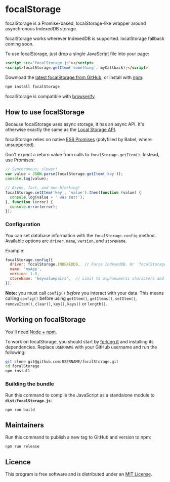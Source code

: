 # focalStorage

focalStorage is a Promise-based, localStorage-like wrapper around asynchronous
IndexedDB storage.

focalStorage works wherever IndexedDB is supported. localStorage fallback coming soon.

To use focalStorage, just drop a single JavaScript file into your page:

```html
<script src="focalStorage.js"></script>
<script>focalStorage.getItem('something', myCallback);</script>
```

Download the [latest focalStorage from GitHub](https://github.com/cvan/focalStorage/releases/latest), or install with [npm](https://www.npmjs.org/):

```bash
npm install focalStorage
```

focalStorage is compatible with [browserify](http://browserify.org/).


## How to use focalStorage

Because focalStorage uses async storage, it has an async API.
It's otherwise exactly the same as the
[Local Storage API](https://hacks.mozilla.org/2009/06/localstorage/).

focalStorage relies on native [ES6 Promises](http://www.promisejs.org/) (polyfilled by Babel, where unsupported).

Don't expect a return value from calls to `focalStorage.getItem()`. Instead,
use Promises:

```js
// Synchronous; slower!
var value = JSON.parse(localStorage.getItem('key'));
console.log(value);

// Async, fast, and non-blocking!
focalStorage.setItem('key', 'value').then(function (value) {
  console.log(value + ' was set!');
}, function (error) {
  console.error(error);
});
```

### Configuration

You can set database information with the `focalStorage.config` method.
Available options are `driver`, `name`, `version`, and `storeName`.

Example:

```js
focalStorage.config({
  driver: focalStorage.INDEXEDDB,  // Force IndexedDB. Or `focalStorage.INDEXEDDB` for localStorage.
  name: 'myApp',
  version: 1.0,
  storeName: 'keyvaluepairs',  // Limit to alphanumeric characters and underscores.
});
```

**Note:** you must call `config()` _before_ you interact with your data. This
means calling `config()` before using `getItem()`, `getItems()`, `setItem()`, `removeItem()`,
`clear()`, `key()`, `keys()` or `length()`.


## Working on focalStorage

You'll need [Node + npm](http://nodejs.org/).

To work on focalStorage, you should start by
[forking it](https://github.com/cvan/focalStorage/fork) and installing its
dependencies. Replace `USERNAME` with your GitHub username and run the
following:

```bash
git clone git@github.com:USERNAME/focalStorage.git
cd focalStorage
npm install
```

### Building the bundle

Run this command to compile the JavaScript as a standalone module to __`dist/focalStorage.js`__:

    npm run build


## Maintainers

Run this command to publish a new tag to GitHub and version to npm:

    npm run release


## Licence

This program is free software and is distributed under an
[MIT License](https://github.com/cvan/focalStorage/blob/master/LICENSE).
